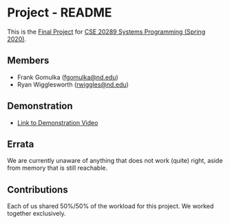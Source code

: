 # Project - README

This is the [Final Project] for [CSE 20289 Systems Programming (Spring 2020)].

## Members

- Frank Gomulka (fgomulka@nd.edu)
- Ryan Wigglesworth (rwiggles@nd.edu)

## Demonstration

- [Link to Demonstration Video](https://www.youtube.com/watch?v=Ti4aO3mRjhs)

## Errata

We are currently unaware of anything that does not work (quite) right, aside from memory that is still reachable.

## Contributions

Each of us shared 50%/50% of the workload for this project. We worked together exclusively.

[Final Project]: https://www3.nd.edu/~pbui/teaching/cse.20289.sp20/project.html
[CSE 20289 Systems Programming (Spring 2020)]: https://www3.nd.edu/~pbui/teaching/cse.20289.sp20/
